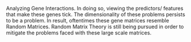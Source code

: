 Analyzing Gene Interactions. In doing so, viewing the predictors/ features that make these genes tick. The dimensionality of these problems persists to be a problem. In result, oftentimes these gene matrices resemble Random Matrices. Random Matrix Theory is still being pursued in order to mitigate the problems faced with these large scale matrices.
